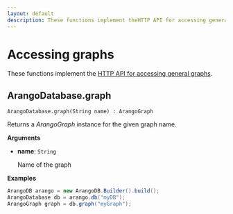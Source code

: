 ```yaml
---
layout: default
description: These functions implement theHTTP API for accessing general graphs
---
```


# Accessing graphs

These functions implement the
[HTTP API for accessing general graphs](../http/gharial.html).

## ArangoDatabase.graph

`ArangoDatabase.graph(String name) : ArangoGraph`

Returns a _ArangoGraph_ instance for the given graph name.

**Arguments**

- **name**: `String`

  Name of the graph

**Examples**

```Java
ArangoDB arango = new ArangoDB.Builder().build();
ArangoDatabase db = arango.db("myDB");
ArangoGraph graph = db.graph("myGraph");
```
